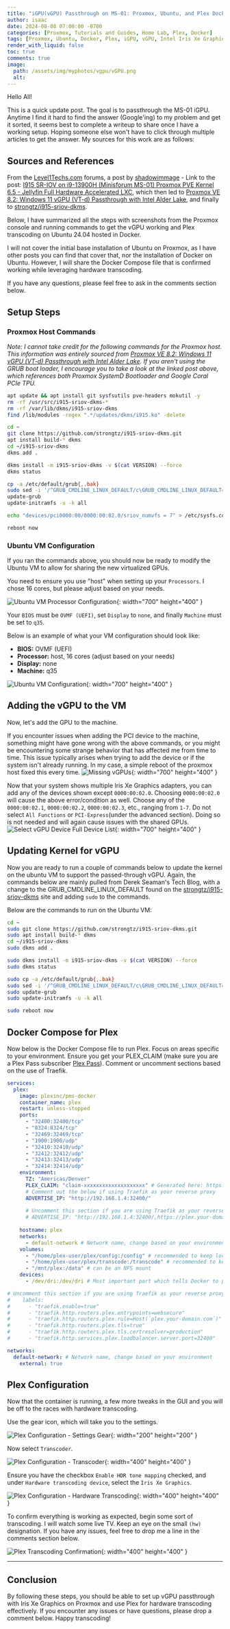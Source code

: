 ```yaml
---
title: "iGPU(vGPU) Passthrough on MS-01: Proxmox, Ubuntu, and Plex Docker Transcoding"
author: isaac
date: 2024-08-08 07:00:00 -0700
categories: [Proxmox, Tutorials and Guides, Home Lab, Plex, Docker]
tags: [Proxmox, Ubuntu, Docker, Plex, iGPU, vGPU, Intel Iris Xe Graphics, MS-01, Hardware Transcoding, Proxmox VE, Passthrough Setup]
render_with_liquid: false
toc: true
comments: true
image:
  path: /assets/img/myphotos/vgpu/vGPU.png
  alt: 
---
```


Hello All!

This is a quick update post. The goal is to passthrough the MS-01 iGPU. Anytime I find it hard to find the answer (Google'ing) to my problem and get it sorted, it seems best to complete a writeup to share once I have a working setup. Hoping someone else won't have to click through multiple articles to get the answer. My sources for this work are as follows:

## Sources and References

From the [Level1Techs.com](http://level1techs.com/) forums, a post by [shadowimmage](https://forum.level1techs.com/u/shadowimmage) - Link to the post: [I915 SR-IOV on i9-13900H (Minisforum MS-01) Proxmox PVE Kernel 6.5 - Jellyfin Full Hardware Accelerated LXC](https://forum.level1techs.com/t/i915-sr-iov-on-i9-13900h-minisforum-ms-01-proxmox-pve-kernel-6-5-jellyfin-full-hardware-accelerated-lxc/209943), which then led to [Proxmox VE 8.2: Windows 11 vGPU (VT-d) Passthrough with Intel Alder Lake](https://www.derekseaman.com/2024/07/proxmox-ve-8-2-windows-11-vgpu-vt-d-passthrough-with-intel-alder-lake.html), and finally to [strongtz/i915-sriov-dkms](https://github.com/strongtz/i915-sriov-dkms).

Below, I have summarized all the steps with screenshots from the Proxmox console and running commands to get the vGPU working and Plex transcoding on Ubuntu 24.04 hosted in Docker.

I will not cover the initial base installation of Ubuntu on Proxmox, as I have other posts you can find that cover that, nor the installation of Docker on Ubuntu. However, I will share the Docker Compose file that is confirmed working while leveraging hardware transcoding.

If you have any questions, please feel free to ask in the comments section below.

## Setup Steps

### Proxmox Host Commands
*Note: I cannot take credit for the following commands for the Proxmox host. This information was entirely sourced from [Proxmox VE 8.2: Windows 11 vGPU (VT-d) Passthrough with Intel Alder Lake](https://www.derekseaman.com/2024/07/proxmox-ve-8-2-windows-11-vgpu-vt-d-passthrough-with-intel-alder-lake.html). If you aren't using the GRUB boot loader, I encourage you to take a look at the linked post above, which references both Proxmox SystemD Bootloader and Google Coral PCIe TPU.*

```bash
apt update && apt install git sysfsutils pve-headers mokutil -y
rm -rf /usr/src/i915-sriov-dkms-*
rm -rf /var/lib/dkms/i915-sriov-dkms
find /lib/modules -regex ".*/updates/dkms/i915.ko" -delete

cd ~
git clone https://github.com/strongtz/i915-sriov-dkms.git
apt install build-* dkms
cd ~/i915-sriov-dkms
dkms add .

dkms install -m i915-sriov-dkms -v $(cat VERSION) --force
dkms status

cp -a /etc/default/grub{,.bak}
sudo sed -i '/^GRUB_CMDLINE_LINUX_DEFAULT/c\GRUB_CMDLINE_LINUX_DEFAULT="quiet intel_iommu=on iommu=pt i915.enable_guc=3 i915.max_vfs=7"' /etc/default/grub
update-grub
update-initramfs -u -k all

echo "devices/pci0000:00/0000:00:02.0/sriov_numvfs = 7" > /etc/sysfs.conf

reboot now
```

### Ubuntu VM Configuration

If you ran the commands above, you should now be ready to modify the Ubuntu VM to allow for sharing the new virtualized GPUs.

You need to ensure you use "host" when setting up your `Processors`. I chose 16 cores, but please adjust based on your needs.

![Ubuntu VM Processor Configuration](/assets/img/myphotos/vgpu/20240814190223.png){: width="700" height="400" }

Your `BIOS` must be `OVMF (UEFI)`, set `Display` to `none`, and finally `Machine` must be set to `q35`.

Below is an example of what your VM configuration should look like:

- **BIOS:** OVMF (UEFI)
- **Processor:** host, 16 cores (adjust based on your needs)
- **Display:** none
- **Machine:** q35

![Ubuntu VM Configuration](/assets/img/myphotos/vgpu/20240814183214.png){: width="700" height="400" }

## Adding the vGPU to the VM

Now, let's add the GPU to the machine.

If you encounter issues when adding the PCI device to the machine, something might have gone wrong with the above commands, or you might be encountering some strange behavior that has affected me from time to time. This issue typically arises when trying to add the device or if the system isn't already running. In my case, a simple reboot of the proxmox host fixed this every time.
![Missing vGPUs](/assets/img/myphotos/vgpu/20240814191819.png){: width="700" height="400" }

Now that your system shows multiple Iris Xe Graphics adapters, you can add any of the devices shown except `0000:00:02.0`. Choosing `0000:00:02.0` will cause the above error/condition as well. Choose any of the `0000:00:02.1`, `0000:00:02.2`, `0000:00:02.3`, etc., ranging from `1-7`. Do not select `All Functions` or `PCI-Express`(under the advanced section). Doing so is not needed and will again cause issues with the shared GPUs.
![Select vGPU Device Full Device List](/assets/img/myphotos/vgpu/20240814192701.png){: width="700" height="400" }

## Updating Kernel for vGPU

Now you are ready to run a couple of commands below to update the kernel on the ubuntu VM to support the passed-through vGPU. Again, the commands below are mainly pulled from Derek Seaman's Tech Blog, with a change to the GRUB_CMDLINE_LINUX_DEFAULT found on the [strongtz/i915-sriov-dkms](https://github.com/strongtz/i915-sriov-dkms) site and adding `sudo` to the commands.

Below are the commands to run on the Ubuntu VM:

```bash
cd ~
sudo git clone https://github.com/strongtz/i915-sriov-dkms.git
sudo apt install build-* dkms
cd ~/i915-sriov-dkms
sudo dkms add .

sudo dkms install -m i915-sriov-dkms -v $(cat VERSION) --force
sudo dkms status

sudo cp -a /etc/default/grub{,.bak}
sudo sed -i '/^GRUB_CMDLINE_LINUX_DEFAULT/c\GRUB_CMDLINE_LINUX_DEFAULT="quiet i915.enable_guc=3"' /etc/default/grub
sudo update-grub
sudo update-initramfs -u -k all

sudo reboot now
```

## Docker Compose for Plex

Now below is the Docker Compose file to run Plex. Focus on areas specific to your environment. Ensure you get your PLEX_CLAIM (make sure you are a Plex Pass subscriber [Plex Pass](https://www.plex.tv/plex-pass/)). Comment or uncomment sections based on the use of Traefik.

```yaml
services:
  plex:
    image: plexinc/pms-docker
    container_name: plex
    restart: unless-stopped
    ports:
      - "32400:32400/tcp"
      - "8324:8324/tcp"
      - "32469:32469/tcp"
      - "1900:1900/udp"
      - "32410:32410/udp"
      - "32412:32412/udp"
      - "32413:32413/udp"
      - "32414:32414/udp"
    environment:
      TZ: "Americas/Denver"
      PLEX_CLAIM: "claim-xxxxxxxxxxxxxxxxxxxx" # Generated here: https://www.plex.tv/claim
      # Comment out the below if using Traefik as your reverse proxy
      ADVERTISE_IP: "http://192.168.1.4:32400/"
  
      # Uncomment this section if you are using Traefik as your reverse proxy
      # ADVERTISE_IP: "http://192.168.1.4:32400/,https://plex.your-domain.com:443/"
      
    hostname: plex
    networks:
      - default-network # Network name, change based on your environment
    volumes:
      - "/home/plex-user/plex/config:/config" # recommended to keep local to the Docker host
      - "/home/plex-user/plex/transcode:/transcode" # recommended to keep local to the Docker host
      - "/mnt/plex:/data" # can be an NFS mount
    devices:
      - /dev/dri:/dev/dri # Most important part which tells Docker to passthrough the vGPU to the container.

# Uncomment this section if you are using Traefik as your reverse proxy
#    labels:
#      - "traefik.enable=true"
#      - "traefik.http.routers.plex.entrypoints=websecure"
#      - "traefik.http.routers.plex.rule=Host(`plex.your-domain.com`)"
#      - "traefik.http.routers.plex.tls=true"
#      - "traefik.http.routers.plex.tls.certresolver=production"
#      - "traefik.http.services.plex.loadbalancer.server.port=32400"

networks:
  default-network: # Network name, change based on your environment
    external: true
```

## Plex Configuration

Now that the container is running, a few more tweaks in the GUI and you will be off to the races with hardware transcoding.

Use the gear icon, which will take you to the settings.

![Plex Configuration - Settings Gear](/assets/img/myphotos/vgpu/20240814201420.png){: width="200" height="200" }

Now select `Transcoder`.

![Plex Configuration - Transcoder](/assets/img/myphotos/vgpu/20240814201515.png){: width="400" height="400" }

Ensure you have the checkbox `Enable HDR tone mapping` checked, and under `Hardware transcoding device`, select the `Iris Xe Graphics`.

![Plex Configuration - Hardware Transcoding](/assets/img/myphotos/vgpu/20240814201801.png){: width="400" height="400" }

To confirm everything is working as expected, begin some sort of transcoding. I will watch some live TV. Keep an eye on the small `(hw)` designation. If you have any issues, feel free to drop me a line in the comments section below.

![Plex Transcoding Confirmation](/assets/img/myphotos/vgpu/20240814202635.png){: width="400" height="400" }

---

## Conclusion

By following these steps, you should be able to set up vGPU passthrough with Iris Xe Graphics on Proxmox and use Plex for hardware transcoding effectively. If you encounter any issues or have questions, please drop a comment below. Happy transcoding!